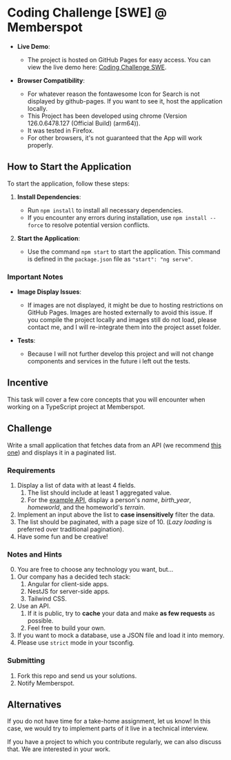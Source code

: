 # Coding Challenge [SWE] @ Memberspot

- **Live Demo**:
  - The project is hosted on GitHub Pages for easy access. You can view the live demo here: [Coding Challenge SWE](https://ljuelch.github.io/coding-challenge-swe/).

- **Browser Compatibility**:
  - For whatever reason the fontawesome Icon for Search is not displayed by github-pages. If you want to see it, host the application locally.
  - This Project has been developed using chrome (Version 126.0.6478.127 (Official Build) (arm64)).
  - It was tested in Firefox.
  - For other browsers, it's not guaranteed that the App will work properly.


## How to Start the Application

To start the application, follow these steps:

1. **Install Dependencies**:
   - Run `npm install` to install all necessary dependencies.
   - If you encounter any errors during installation, use `npm install --force` to resolve potential version conflicts.

2. **Start the Application**:
   - Use the command `npm start` to start the application. This command is defined in the `package.json` file as `"start": "ng serve"`.

### Important Notes

- **Image Display Issues**:
  - If images are not displayed, it might be due to hosting restrictions on GitHub Pages. Images are hosted externally to avoid this issue. If you compile the project locally and images still do not load, please contact me, and I will re-integrate them into the project asset folder.

- **Tests**:
  - Because I will not further develop this project and will not change components and services in the future i left out the tests.

## Incentive

This task will cover a few core concepts that you will encounter when working on a TypeScript project at Memberspot.

## Challenge

Write a small application that fetches data from an API (we recommend [this one](https://www.swapi.tech/documentation)) and displays it in a paginated list.

### Requirements

1. Display a list of data with at least 4 fields.
   1. The list should include at least 1 aggregated value.
   2. For the [example API](https://www.swapi.tech/documentation), display a person's _name_, _birth_year_, _homeworld_, and the homeworld's _terrain_.
2. Implement an input above the list to **case insensitively** filter the data.
3. The list should be paginated, with a page size of 10. (_Lazy loading_ is preferred over traditional pagination).
4. Have some fun and be creative!

### Notes and Hints

0. You are free to choose any technology you want, but...
1. Our company has a decided tech stack:
   1. Angular for client-side apps.
   2. NestJS for server-side apps.
   3. Tailwind CSS.
2. Use an API.
   1. If it is public, try to **cache** your data and make **as few requests** as possible.
   2. Feel free to build your own.
3. If you want to mock a database, use a JSON file and load it into memory.
4. Please use `strict` mode in your tsconfig.

### Submitting

1. Fork this repo and send us your solutions.
2. Notify Memberspot.

## Alternatives

If you do not have time for a take-home assignment, let us know! In this case, we would try to implement parts of it live in a technical interview.

If you have a project to which you contribute regularly, we can also discuss that. We are interested in your work.

